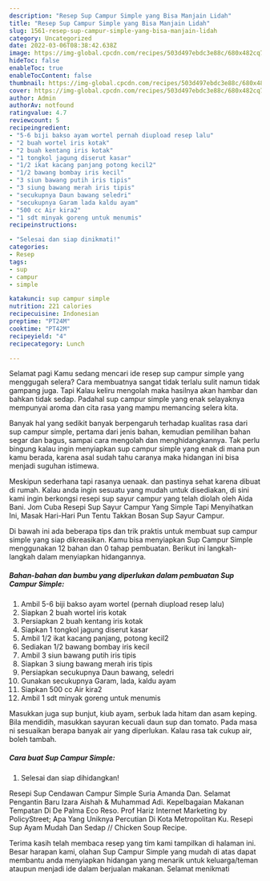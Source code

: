 ```yaml
---
description: "Resep Sup Campur Simple yang Bisa Manjain Lidah"
title: "Resep Sup Campur Simple yang Bisa Manjain Lidah"
slug: 1561-resep-sup-campur-simple-yang-bisa-manjain-lidah
category: Uncategorized
date: 2022-03-06T08:38:42.638Z
image: https://img-global.cpcdn.com/recipes/503d497ebdc3e88c/680x482cq70/sup-campur-simple-foto-resep-utama.jpg
hideToc: false
enableToc: true
enableTocContent: false
thumbnail: https://img-global.cpcdn.com/recipes/503d497ebdc3e88c/680x482cq70/sup-campur-simple-foto-resep-utama.jpg
cover: https://img-global.cpcdn.com/recipes/503d497ebdc3e88c/680x482cq70/sup-campur-simple-foto-resep-utama.jpg
author: Admin
authorAv: notfound
ratingvalue: 4.7
reviewcount: 5
recipeingredient:
- "5-6 biji bakso ayam wortel pernah diupload resep lalu"
- "2 buah wortel iris kotak"
- "2 buah kentang iris kotak"
- "1 tongkol jagung diserut kasar"
- "1/2 ikat kacang panjang potong kecil2"
- "1/2 bawang bombay iris kecil"
- "3 siun bawang putih iris tipis"
- "3 siung bawang merah iris tipis"
- "secukupnya Daun bawang seledri"
- "secukupnya Garam lada kaldu ayam"
- "500 cc Air kira2"
- "1 sdt minyak goreng untuk menumis"
recipeinstructions:

- "Selesai dan siap dinikmati!"
categories:
- Resep
tags:
- sup
- campur
- simple

katakunci: sup campur simple 
nutrition: 221 calories
recipecuisine: Indonesian
preptime: "PT24M"
cooktime: "PT42M"
recipeyield: "4"
recipecategory: Lunch

---
```



Selamat pagi Kamu sedang mencari ide resep sup campur simple yang menggugah selera? Cara membuatnya sangat tidak terlalu sulit namun tidak gampang juga. Tapi Kalau keliru mengolah maka hasilnya akan hambar dan bahkan tidak sedap. Padahal sup campur simple yang enak selayaknya mempunyai aroma dan cita rasa yang mampu memancing selera kita.


Banyak hal yang sedikit banyak berpengaruh terhadap kualitas rasa dari sup campur simple, pertama dari jenis bahan, kemudian pemilihan bahan segar dan bagus, sampai cara mengolah dan menghidangkannya. Tak perlu bingung kalau ingin menyiapkan sup campur simple yang enak di mana pun kamu berada, karena asal sudah tahu caranya maka hidangan ini bisa menjadi suguhan istimewa.

Meskipun sederhana tapi rasanya uenaak. dan pastinya sehat karena dibuat di rumah. Kalau anda ingin sesuatu yang mudah untuk disediakan, di sini kami ingin berkongsi resepi sup sayur campur yang telah diolah oleh Aida Bani. Jom Cuba Resepi Sup Sayur Campur Yang Simple Tapi Menyihatkan Ini, Masak Hari-Hari Pun Tentu Takkan Bosan Sup Sayur Campur.


Di bawah ini ada beberapa tips dan trik praktis untuk membuat sup campur simple yang siap dikreasikan. Kamu bisa menyiapkan Sup Campur Simple menggunakan 12 bahan dan 0 tahap pembuatan. Berikut ini langkah-langkah dalam menyiapkan hidangannya.

<!--inarticleads1-->

##### Bahan-bahan dan bumbu yang diperlukan dalam pembuatan Sup Campur Simple:

1. Ambil 5-6 biji bakso ayam wortel (pernah diupload resep lalu)
1. Siapkan 2 buah wortel iris kotak
1. Persiapkan 2 buah kentang iris kotak
1. Siapkan 1 tongkol jagung diserut kasar
1. Ambil 1/2 ikat kacang panjang, potong kecil2
1. Sediakan 1/2 bawang bombay iris kecil
1. Ambil 3 siun bawang putih iris tipis
1. Siapkan 3 siung bawang merah iris tipis
1. Persiapkan secukupnya Daun bawang, seledri
1. Gunakan secukupnya Garam, lada, kaldu ayam
1. Siapkan 500 cc Air kira2
1. Ambil 1 sdt minyak goreng untuk menumis


Masukkan juga sup bunjut, kiub ayam, serbuk lada hitam dan asam keping. Bila mendidih, masukkan sayuran kecuali daun sup dan tomato. Pada masa ni sesuaikan berapa banyak air yang diperlukan. Kalau rasa tak cukup air, boleh tambah. 

<!--inarticleads2-->

##### Cara buat Sup Campur Simple:


1. Selesai dan siap dihidangkan!

Resepi Sup Cendawan Campur Simple Suria Amanda Dan. Selamat Pengantin Baru Izara Aishah &amp; Muhammad Adi. Kepelbagaian Makanan Tempatan Di De Palma Eco Reso. Prof Hariz Internet Marketing by PolicyStreet; Apa Yang Uniknya Percutian Di Kota Metropolitan Ku. Resepi Sup Ayam Mudah Dan Sedap // Chicken Soup Recipe. 

Terima kasih telah membaca resep yang tim kami tampilkan di halaman ini. Besar harapan kami, olahan Sup Campur Simple yang mudah di atas dapat membantu anda menyiapkan hidangan yang menarik untuk keluarga/teman ataupun menjadi ide dalam berjualan makanan. Selamat menikmati
